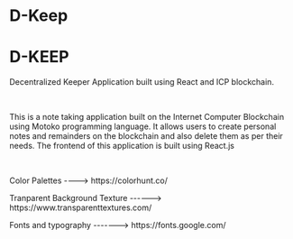 # D-Keep

# <h1>D-KEEP</h1>



<p>Decentralized Keeper Application built using React and ICP blockchain.</p><br>






<p>This is a note taking application built on the Internet Computer Blockchain using Motoko programming language. It allows users to create personal notes and remainders 
  on the blockchain and also delete them as per their needs. The frontend of this application is built using React.js</p><br>
  
  <p>Color Palettes ----> https://colorhunt.co/</p>
  <p>Tranparent Background Texture ------> https://www.transparenttextures.com/</p>
  <p>Fonts and typography -------> https://fonts.google.com/</p><br>
  
  

